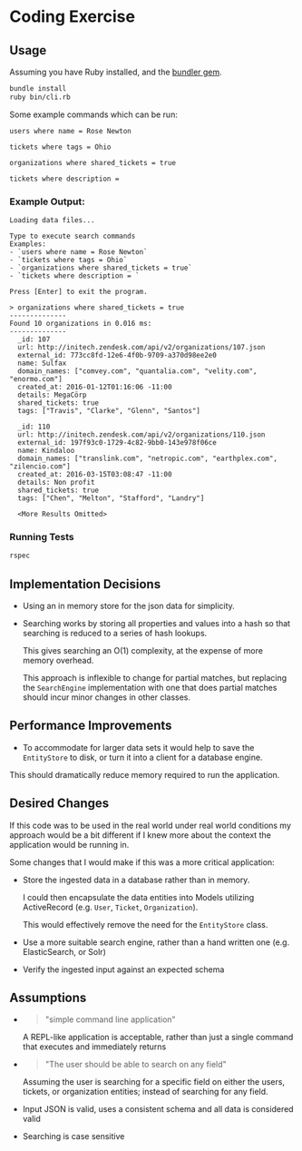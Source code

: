 # Coding Exercise

## Usage

Assuming you have Ruby installed, and the [bundler gem](http://bundler.io/).

```bash
bundle install
ruby bin/cli.rb
```

Some example commands which can be run:

`users where name = Rose Newton`

`tickets where tags = Ohio`

`organizations where shared_tickets = true`

`tickets where description = `

### Example Output:

```
Loading data files...

Type to execute search commands
Examples:
- `users where name = Rose Newton`
- `tickets where tags = Ohio`
- `organizations where shared_tickets = true`
- `tickets where description = `

Press [Enter] to exit the program.

> organizations where shared_tickets = true
--------------
Found 10 organizations in 0.016 ms:
--------------
  _id: 107
  url: http://initech.zendesk.com/api/v2/organizations/107.json
  external_id: 773cc8fd-12e6-4f0b-9709-a370d98ee2e0
  name: Sulfax
  domain_names: ["comvey.com", "quantalia.com", "velity.com", "enormo.com"]
  created_at: 2016-01-12T01:16:06 -11:00
  details: MegaCörp
  shared_tickets: true
  tags: ["Travis", "Clarke", "Glenn", "Santos"]

  _id: 110
  url: http://initech.zendesk.com/api/v2/organizations/110.json
  external_id: 197f93c0-1729-4c82-9bb0-143e978f06ce
  name: Kindaloo
  domain_names: ["translink.com", "netropic.com", "earthplex.com", "zilencio.com"]
  created_at: 2016-03-15T03:08:47 -11:00
  details: Non profit
  shared_tickets: true
  tags: ["Chen", "Melton", "Stafford", "Landry"]

  <More Results Omitted>
```

### Running Tests

```bash
rspec
```

## Implementation Decisions

- Using an in memory store for the json data for simplicity.

- Searching works by storing all properties and values into a hash so that searching is reduced to a series of hash lookups.

  This gives searching an O(1) complexity, at the expense of more memory overhead.

  This approach is inflexible to change for partial matches, but replacing the `SearchEngine` implementation with one that does partial matches should incur minor changes in other classes.

## Performance Improvements

- To accommodate for larger data sets it would help to save the `EntityStore` to disk, or turn it into a client for a database engine.

This should dramatically reduce memory required to run the application.

## Desired Changes

If this code was to be used in the real world under real world conditions my approach would be a bit different if I knew more about the context the application would be running in.

Some changes that I would make if this was a more critical application:
- Store the ingested data in a database rather than in memory.

  I could then encapsulate the data entities into Models utilizing ActiveRecord (e.g. `User`, `Ticket`, `Organization`).

  This would effectively remove the need for the `EntityStore` class.
- Use a more suitable search engine, rather than a hand written one (e.g. ElasticSearch, or Solr)

- Verify the ingested input against an expected schema

## Assumptions

- > "simple command line application"

  A REPL-like application is acceptable, rather than just a single command that executes and immediately returns

- > "The user should be able to search on any field"

  Assuming the user is searching for a specific field on either the users, tickets, or organization entities; instead of searching for any field.

- Input JSON is valid, uses a consistent schema and all data is considered valid

- Searching is case sensitive
